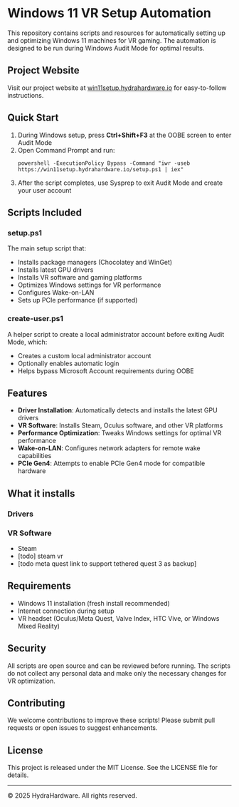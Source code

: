 # Windows 11 VR Setup Automation

This repository contains scripts and resources for automatically setting up and optimizing Windows 11 machines for VR gaming. The automation is designed to be run during Windows Audit Mode for optimal results.

## Project Website

Visit our project website at [win11setup.hydrahardware.io](https://win11setup.hydrahardware.io) for easy-to-follow instructions.

## Quick Start

1. During Windows setup, press **Ctrl+Shift+F3** at the OOBE screen to enter Audit Mode
2. Open Command Prompt and run:
   ```
   powershell -ExecutionPolicy Bypass -Command "iwr -useb https://win11setup.hydrahardware.io/setup.ps1 | iex"
   ```
3. After the script completes, use Sysprep to exit Audit Mode and create your user account

## Scripts Included

### setup.ps1

The main setup script that:
- Installs package managers (Chocolatey and WinGet)
- Installs latest GPU drivers
- Installs VR software and gaming platforms
- Optimizes Windows settings for VR performance
- Configures Wake-on-LAN
- Sets up PCIe performance (if supported)

### create-user.ps1

A helper script to create a local administrator account before exiting Audit Mode, which:
- Creates a custom local administrator account
- Optionally enables automatic login
- Helps bypass Microsoft Account requirements during OOBE

## Features

- **Driver Installation**: Automatically detects and installs the latest GPU drivers
- **VR Software**: Installs Steam, Oculus software, and other VR platforms
- **Performance Optimization**: Tweaks Windows settings for optimal VR performance
- **Wake-on-LAN**: Configures network adapters for remote wake capabilities
- **PCIe Gen4**: Attempts to enable PCIe Gen4 mode for compatible hardware

## What it installs

### Drivers
### VR Software
- Steam
- [todo] steam vr
- [todo meta quest link to support tethered quest 3 as backup]

## Requirements

- Windows 11 installation (fresh install recommended)
- Internet connection during setup
- VR headset (Oculus/Meta Quest, Valve Index, HTC Vive, or Windows Mixed Reality)

## Security

All scripts are open source and can be reviewed before running. The scripts do not collect any personal data and make only the necessary changes for VR optimization.

## Contributing

We welcome contributions to improve these scripts! Please submit pull requests or open issues to suggest enhancements.

## License

This project is released under the MIT License. See the LICENSE file for details.

---

© 2025 HydraHardware. All rights reserved.
